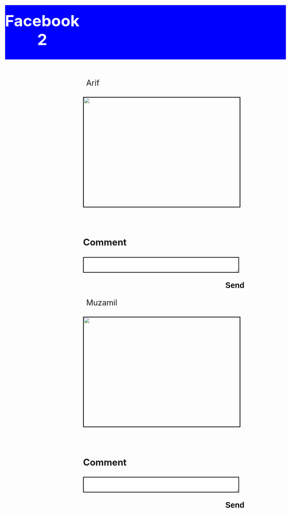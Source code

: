 <!doctype html>
<html>
<head>
<link rel="stylesheet" href="https://cdnjs.cloudflare.com/ajax/libs/font-awesome/6.1.1/css/all.min.css" integrity="sha512-KfkfwYDsLkIlwQp6LFnl8zNdLGxu9YAA1QvwINks4PhcElQSvqcyVLLD9aMhXd13uQjoXtEKNosOWaZqXgel0g==" crossorigin="anonymous" referrerpolicy="no-referrer;"/>
<title>Page Title</title>
<style>
body{
height:10000px;
font-size:25px;
width:1000px;
}
.divSettings{
text-align:center;
background-color:blue;
display:flex;
justify-content:center;
align-item:center;
}
.heading{
margin-top:20px;
padding-left:00px;
background-color:blue;
text-align: center;
color:white;
margin-left:0px;
padding-left:0px;
}
.container1{
border:2px solid black;
width:500px;
height:350px;
margin-left:250px;
}
.container2{
border:2px solid black;
width:500px;
height:350px;
margin-left:250px;
}
img{
width:500px;
height:350px;
}
.like{
margin-left:250px;
margin-top:0px;
background-color: white;
border:none;
font-size:50px;
color:gray;
}
.setting{
background-color:blue;
color:white;
height:60px;
border:none;
font-size:50px;
margin-top:20px;
margin-left:650px;
}
.like2{
margin-left:250px;
margin-top:0px;
background-color: white;
border:none;
font-size:50px;
color:gray;
}
.send{
font-weight:bold;
border:none;
background-color:white;
margin-left:700px;
font-size:25px;
}
.send2{
font-weight:bold;
border:none;
background-color:white;
margin-left:700px;
font-size:25px;
}
.face{
display:inline;
font-size:50px;
margin-left:250px;
}
.face2{
display:inline;
font-size:50px;
margin-left:250px;
}
.p1{
margin-left:10px;
display:inline;
font-size:25px;
}
.p2{
margin-left:10px;
display:inline;
font-size:25px;
}
.heart{
margin-left:10px;
margin-top:0px;
background-color: white;
border:none;
font-size:50px;
color:gray;
}
.heart2{
margin-left:10px;
margin-top:0px;
background-color: white;
border:none;
font-size:50px;
color:gray;
}
textarea{
display:inline;
margin-left:250px;
border:2px solid;
width:500px;
font-weight:bold;
height:50px;
font-size:25px;
}
h3{
margin-left:250px;
}
.para{
font-size:30px;
margin-left:250px;
}
.para2{
font-size:30px;
margin-left:250px;
}
.blue{
color:blue;
}
.red{
color:red;
}
</style>
</head>
<body>
<div class="divSettings">
<h1 class="heading">Facebook 2</h1>

<button class="setting"><i class="fa-solid fa-gear"></i></button>
</div>
<br>
<br>
<div class="post1">

<div class="face"><i class="fa-solid fa-circle-user"></i></div>

<p class="p1">Arif</p>

<br>
<br>

<div class="container1">

<img src="https://i.ibb.co/Gkh9YJM/IMG-20210916-WA0012.jpg;">

</div>

<button class="like"><i class="fa-solid fa-thumbs-up"></i></button>

<button class="heart"><i class="fa-solid fa-heart"></i></button>

<p id="para" class="para"></p>

<h3>Comment</h3>

<textarea id="text" rows="1" cols="1"></textarea>

<button class="send" onclick="send()">Send</button>

</div>

<div class="post2">

<div class="face2"><i class="fa-solid fa-circle-user"></i></div>

<p class="p2">Muzamil</p>

<br>
<br>

<div class="container2">

<img src="https://i.ibb.co/VTNr3Bz/Myphoto.jpg;">

</div>

<button class="like2"><i class="fa-solid fa-thumbs-up"></i></button>

<button class="heart2"><i class="fa-solid fa-heart"></i></button>

<p id="para2" class="para2"></p>

<h3>Comment</h3>

<textarea id="text2" rows="1" cols="1"></textarea>

<button class="send2" onclick="send2()">Send</button>

</div>

<script>
function changeColor1(){
 blue.classList.toggle("blue");
}

var blue = document.querySelector(".like");
blue.onclick = changeColor1;

function changeColor2(){
 red.classList.toggle("red");
}

var red = document.querySelector(".heart");
red.onclick = changeColor2;

function send(){
var text = document.getElementById("text").value;
var para = document.getElementById("para");
para.innerHTML = "<b>You :</b>" + text;
}

function changeColor3(){
 blue2.classList.toggle("blue");
}

var blue2 = document.querySelector(".like2");
blue2.onclick = changeColor3;

function changeColor4(){
 red2.classList.toggle("red");
}

var red2 = document.querySelector(".heart2");
red2.onclick = changeColor4;

function send2(){
var text2 = document.getElementById("text2").value;
var para2 = document.getElementById("para2");
para2.innerHTML = "<b>You :</b>" +  text2;
}
</script>
</body>
</html>
